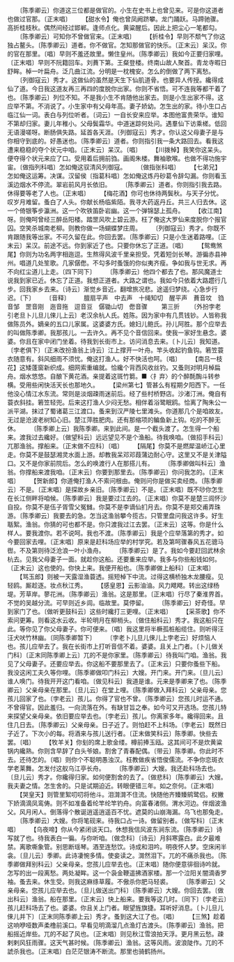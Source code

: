 <!-- { "loadSidebar": true } -->
　　〔陈季卿云〕你道这三位都是做官的。小生在史书上也曾见来。可是你这道者也做过官那。〔正末唱〕
　　【甜水令】俺也曾凤阙跻攀。龙门踊跃。马蹄驰骤。高折桂枝秋。偶然间经过邯郸。逢师点化。黄粱醒后。因此上把尘心一笔都勾。
　　〔陈季卿云〕可知你不曾做官来。〔正末唱〕
　　【折桂令】早则不颓气了你这独占鳌头。〔陈季卿云〕道者。你不做官。怎知那做官的快乐。〔正末云〕呆汉。你的官在那里。〔唱〕早则不羞还故里。懒住皇州。〔陈季卿云〕我如今正要归家哩。〔正末唱〕早则不阮籍回车。刘蕡下第。王粲登楼。终南山故人聚首。青龙寺暇日舒眸。棹一叶扁舟。泛几曲江流。分明是一枕槐安。怎么的倒做了两下离愁。
　　〔列御寇云〕秀才。这做仙的虽然是天生下仙肌道骨。也要异人传授。纔得成仙了道。今日我这道友再三再四的度脱你出家。你则不省悟。可不连我等都干着了也。〔陈季卿云〕列位不知。不是我小生不肯随他出家去。则是小生出家不得。这应举不第。不消说了。小生家中有父母年高。妻子娇幼。怎生出的家。待小生口占临江仙一词。表白与列位听者。〔词云〕一自长安来应举。本图他富贵荣华。谁知不第却归家。妻儿年稚小。父母鬓霜华。中道迷踪何处问。遇羣仙下访乘槎。低回无语漫嗟呀。断肠俱失路。延首各天涯。〔列御寇云〕秀才。你认这父母妻子是与你相守到底的。好愚迷也。〔陈季卿云〕道者。你则指引我一条大路回去。看我这遭来稳稳的夺个状元中咱。〔正末云〕呆汉。〔唱〕
　　【川拨棹】我笑你这呆头。便夺得个状元来应了口。受用着后拥前驺。画阁朱楼。舞袖歌喉。也做不得功施宇宙。〔做指列科唱〕怎如俺这驭清风列御寇。
　　〔做指张科唱〕
　　【七弟兄】怎如俺这运筹。决谋。汉留侯〔指葛科唱〕怎如俺这炼丹砂葛令辞勾漏。你则看玉溪边烟水不停流。翠岩前风月长依旧。
　　〔陈季卿云〕道者。你则指引我去路。休得要等老了人也。〔正末唱〕
　　【梅花酒】你可也休待两鬓秋。与天子分忧。叹岁月难留。蚤白了人头。你献长杨临紫陌。我寻大药返丹丘。共三人归去休。这一个倚银筝步瀛洲。这一个吹铁笛卧岩幽。这一个弹锦瑟上孤舟。
　　【收江南】呀。则俺呵曾经三醉岳阳楼。踏罡风吹上碧云游。枉了俺这大罗仙来度脱你个报官囚。空笑杀城南老柳。则教你做一场蝴蝶梦庄周。
　　〔列御寇云〕秀才。你既不肯跟随我等出家。不可久留在此。你回去罢。〔陈季卿云〕只是小生迷着路哩。〔正末云〕呆汉。前途不远。你到家近了也。只要你休忘了正道。〔唱〕
　　【鸳鸯煞尾】你则为功名两字相迤逗。生熬得风波千里亲担受。凭着短剑长琴。游徧赤县神州。唱道几处笙歌。几家僝僽。不勾多时蚤饿的你似夷齐瘦。争如我与世无求。再不向红尘道儿上走。〔四下同下〕
　　〔陈季卿云〕他四个都去了也。那风魔道士说我到家已近。休忘了正道。我想正道者。大路之谓也。我如今只依着大路趱行几步。回我家乡去来。〔诗云〕渐觉乡音近。翻增旅况悲。途遥归梦绕。心急步行迟。〔下〕
　　〔音释〕
　　膻扇平声　中去声　十绳知切　醒平声　蕡音坟　驺音邹　罡音刚　迤音拖　逗音豆　僝锄山切　僽音骤
　　第三折
　　〔外扮孛老引老旦卜儿旦儿倈儿上云〕老汉余杭人氏。姓陈。因为家中有几贯钱钞。人皆称我做陈员外。嫡亲的五口儿家属。这婆婆方氏。媳妇儿鲍氏。孙儿阿胜。那个应举去的叫做陈季卿。我那孩儿。一去许久。再不见个音信回来。使我一家好生悬念。婆婆。你且在家中闭门坐着。待我到长街市上。访问消息去来。〔卜儿云〕我知道。〔孛老俱下〕〔正末改扮渔翁上诗云〕江上撑开一叶舟。竿头收起钓鱼钩。箬笠蓑衣随意有。斜风细雨不须忧。俺这打渔人。好不快活也呵。〔唱〕
　　【南吕一枝花】这矮蓬窗新织成。细网索重编就。恰纔个背西风收丝钓。又蚤则对明月棹扁舟。烟水悠悠。自酿下黄花酒。亲提着这斑竹篘。■〈扌弃〉的个醉酕醄斗转参横。受用些闲快活天长也那地久。
　　【梁州第七】管甚么有程期夕阳西下。一任他没心情江水东流。常则是淡烟疎雨迷前后。经了些村桥野店。沙渚汀洲。俺自有蓑衣斜挂。箬笠轻兜。后来这打渔人少闷无愁。相伴着浴鹭眠鸥。恰离了陶朱公一派平湖。抹过了蜀诸葛三江渡口。蚤来到汉严陵七里滩头。你道那几个是咱故友。无过是沧波老树知心旧。楚江萍胜肥肉。还有那缩项的鳊鱼新上钩。吃的不醉无休。
　　〔陈季卿上云〕我陈季卿。来到此间。是一个截头渡了。怎生得一个船来。渡我过去纔好。〔做望科云〕远远望见不是个渔船。待我唤咱。〔做招手科云〕兀那渔翁。撑船来。〔正末做不应科〕〔唱〕
　　【隔尾】你莫不是燃犀温峤江心里走。你莫不是鼓瑟湘灵水面上游。却教我呆邓邓葭蒲边耐心守。这里又不是关津隘口。又不是你家前院后。怎么的唤渡行人在那搭儿有。
　　〔陈季卿做叫科云〕渔翁。你撑船来渡我咱。〔正末云〕你要到那里去。〔陈季卿云〕你问我怎的。〔正末唱〕
　　【贺新郎】你道俺打渔人不索问根由。俺则问你是做买卖经商。〔陈季卿云〕不是。〔正末唱〕是探故乡亲旧。〔陈季卿云〕不是。〔正末唱〕既不唦你怎生在长江侧畔将咱候。〔陈季卿云〕我是要过江去的。〔正末唱〕你莫不是楚三闾怀沙自投。你莫不是伍子胥雪父冤雠。你莫不是李谪仙扪月去。你莫不是郑交甫弄珠游。〔陈季卿云〕我要去的急。怎当这渔翁攀今揽古。只管里盘问我这许多。好生聒絮。渔翁。你猜的可也都不是。你只渡我过江去罢。〔正末云〕这等。你是什么样人。要我渡你。若不说呵。我也不渡。〔陈季卿云〕我是个应举落第的秀才。如今要回家去哩。〔正末唱〕原来是赶科场应举的村学究。若及第呵骤春风五花骢马辔。不及第则待泛沧浪一叶小渔舟。
　　〔陈季卿云〕是了。我如今要赶回武林余杭去。见我父母妻子一面。就趁你这船。还要重来应举。我多与你些船钱如何。〔正末云〕这也使的。你快上来。我便开船也。〔陈季卿做上船科〕〔正末唱〕
　　【骂玉郎】则被一天露湿渔蓑透。摇短棹下中流。过得这横桥独木龙腰瘦。见轻鸥。厮趁逐。妆点秋江秀。
　　【感皇恩】云影油油。风力飕飕。转出这绿杨堤。芳草岸。蓼花洲。〔陈季卿云〕渔翁。这是那里。〔正末唱〕行尽了秦淮界首。不觉的吴越分流。可早则近乡闾。临故里。莫停留。
　　〔陈季卿云〕好奇怪。早到家门了也。〔做听更鼓科云〕这些时纔打三更哩。〔正末唱〕
　　【采茶歌】你不索问更筹。则看这水云收。半轮明月在柳梢头。〔做住船科云〕秀才。我这船只在此。等你见了你父母妻子。你可便来。〔唱〕我这里将半橛孤桩船缆住。则听得汪汪犬吠竹林幽。〔同陈季卿暂下〕
　　〔孛老卜儿旦儿倈儿上孛老云〕好烦恼人也。孩儿应举去了。我在长街市上打听音信不着。婆婆。且关上门者。〔卜儿做关门科〕〔正末同陈季卿上云〕兀的不是你家里。〔陈季卿云〕待我叫门咱。渔翁。我见了父母妻子。还要应举去。你这船不要那里去了。〔正末云〕只要你蚤些下船。我没这闲工夫久等你哩。〔陈季卿做叩门科云〕大嫂。开门来。开门来。〔旦儿云〕谁人唤门。待我开开这门看咱。〔做见科云〕我道是谁。元来是季卿来了也。〔陈季卿云〕父亲母亲在那里。〔旦儿云〕在堂上哩。〔陈季卿做入拜科云〕父亲母亲。您孩儿回家了也。〔孛老云〕孩儿。你得了官也不曾。〔陈季卿云〕您孩儿时运不通。不曾得官。因此羞归。一向流落在外。有缺甘旨之奉。如今可又开选场。您孩儿特来探望父亲母亲。依旧要应举去也。〔孛老云〕孩儿。你离家多年。纔得回来。且住几日去。〔陈季卿云〕父亲母亲。日子近了。则怕赶不上科场。〔孛老云〕既然日子近了。下次小的每。将酒来与孩儿送行者。〔正末做笑科云〕陈季卿。快些去罢。〔唱〕
　　【牧羊关】你刬的席上歌金缕。樽前捧玉瓯。这其间可不是炊黄粱锅内纔熟。你则含早辞了白头爷娘。割舍了青春配偶。〔带云〕陈季卿。你此时不去。还待怎的。〔唱〕则你个不聪明愚浊汉。枉教做疾省悟俊儒流。不争你恋斑衣学老莱舞。怎发付这舣乌江亭长舟。
　　〔陈季卿云〕大嫂。我还赴科场去也。〔旦儿云〕秀才。你纔得归家。如何便割舍的去了。〔做悲科〕〔陈季卿云〕大嫂。我夫妻之情。怎生舍的。只是试期迫近。转眼便错三年。如之奈何。〔正末唱〕
　　【哭皇天】则管里絮叨叨将他斗。泪潸潸不住流。快随他齐臻臻鹓鹭侣。权撇下娇滴滴凤鸾俦。则不如准备着纶竿纶竿钓舟。向富春渚侧。渭水河边。伴烟波渔父。风月闲人。倒落得个散诞逍遥逍遥百不忧。遮莫的山崩海漏。乌飞也那兔走。
　　〔陈季卿云〕大嫂。你将笔砚来。待我口占一诗。做留别者。〔做写科〕〔正末唱〕
　　【乌夜啼】你从今紧闭谈天口。休想我信风波东涧东流。〔陈季卿云〕诗写就了也。待我表白一徧。与你听咱。〔做念科〕〔诗云〕月斜寒露白。此夕最难禁。离歌嘶象管。别思断瑶琴。酒至连愁饮。诗成和泪吟。明夜怀人梦。空床闲半衾。〔旦儿云〕季卿。此诗凄惋多情。使妾读之。潸然泪下。兀的不痛杀我也。〔陈季卿做拜别科云〕父亲母亲。您孩儿应举去也。〔正末唱〕随你便意徘徊诗吟就。怎写的出一段离愁。两处凝眸。这一个袅金鞭遥拂酒家楼。那一个泣阳关闇滴香罗袖。蚤去来。休生受。则我这麻绦草履。不傲杀你肥马轻裘。
　　〔陈季卿云〕父亲母亲。您孩儿应举去也。〔旦儿做送出门科〕〔陈季卿云〕大嫂。你回去罢。〔做出科云〕渔翁。船在那里。〔正末云〕快上船来。要我等这几时。〔同下〕〔孛老云〕孩儿赶科场去了也。婆婆。你且关上门者。眼望旌旗捷。耳听好消息。〔卜儿旦儿倈儿并下〕〔正末同陈季卿上云〕秀才。蚤到这大江了也。〔唱〕
　　【三煞】趁着这响咿哑数声柔橹前溪口。早看见明滴溜几点渔灯古渡头。〔陈季卿云〕渔翁。把船摇近岸些。兀的不起了风也。〔正末唱〕则见秋江雪浪拍天浮。更月黑云愁。疎剌剌风狂雨骤。这天气甚时候。〔陈季卿云〕渔翁。这等风雨。波浪陡作。兀的不諕杀我也。〔正末唱〕白茫茫银涛不断流。那里也骑鹤扬州。
